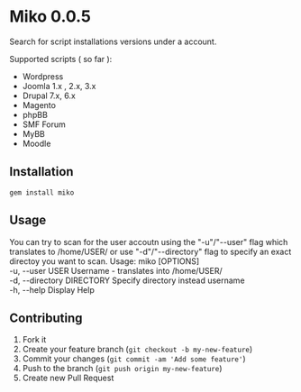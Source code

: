 # Miko 0.0.5

Search for script installations versions under a account. 

Supported scripts ( so far ):
- Wordpress
- Joomla  1.x , 2.x, 3.x
- Drupal 7.x, 6.x
- Magento
- phpBB
- SMF Forum
- MyBB
- Moodle

## Installation
`` gem install miko ``

## Usage
You can try to scan for the user accoutn using the "-u"/"--user" flag which translates to /home/USER/ or use "-d"/"--directory" flag to specify an exact directoy you want to scan.
Usage: miko [OPTIONS]                                                                                                             
    -u, --user USER                  Username - translates into /home/USER/                                                       
    -d, --directory DIRECTORY        Specify directory instead username                                                           
    -h, --help                       Display Help 

## Contributing

1. Fork it
2. Create your feature branch (`git checkout -b my-new-feature`)
3. Commit your changes (`git commit -am 'Add some feature'`)
4. Push to the branch (`git push origin my-new-feature`)
5. Create new Pull Request
